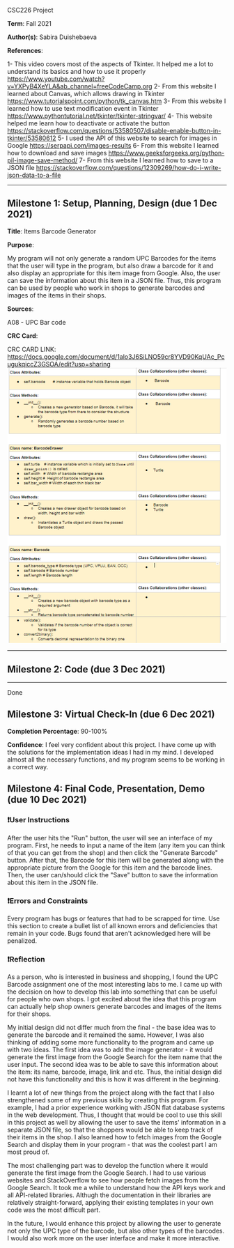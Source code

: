 CSC226 Project

**Term**: Fall 2021

️**Author(s)**: Sabira Duishebaeva



**References**: 

1- This video covers most of the aspects of Tkinter. It helped me a lot to understand its basics and how to use it properly https://www.youtube.com/watch?v=YXPyB4XeYLA&ab_channel=freeCodeCamp.org
2- From this website I learned about Canvas, which allows drawing in Tkinter https://www.tutorialspoint.com/python/tk_canvas.htm
3-  From this website I learned how to use text modification event in Tkinter https://www.pythontutorial.net/tkinter/tkinter-stringvar/
4- This website helped me learn how to deactivate or activate the button https://stackoverflow.com/questions/53580507/disable-enable-button-in-tkinter/53580612
5- I used the API of this website to search for images in Google https://serpapi.com/images-results
6- From this website I learned how to download and save images https://www.geeksforgeeks.org/python-pil-image-save-method/
7- From this website I learned how to save to a JSON file https://stackoverflow.com/questions/12309269/how-do-i-write-json-data-to-a-file

---

## Milestone 1: Setup, Planning, Design (due 1 Dec 2021)

**Title**: Items Barcode Generator

**Purpose**: 

My program will not only generate a random UPC Barcodes for the items that the user will type in the program, 
but also draw a barcode for it and also display an appropriate for this item image from Google. 
Also, the user can save the information about this item in a JSON file. Thus, this program can be used by people who work in shops
to generate barcodes and images of the items in their shops. 

**Sources**: 

A08 - UPC Bar code

**CRC Card**: 

CRC CARD LINK: https://docs.google.com/document/d/1alo3J6SiLNO59cr8YVD90KqUAc_PcugukqiccZ3GSOA/edit?usp=sharing
![alt text](
image/SABIRA_CRC.PNG)


---

## Milestone 2: Code (due 3 Dec 2021)

---
Done

## Milestone 3: Virtual Check-In (due 6 Dec 2021)

**Completion Percentage**: 90-100%

**Confidence**: I feel very confident about this project. I have come up with the solutions for the implementation ideas I had in my mind. 
I developed almost all the necessary functions, and my program seems to be working in a correct way. 

## Milestone 4: Final Code, Presentation, Demo (due 10 Dec 2021)

### ❗User Instructions

After the user hits the "Run" button, the user will see an interface of my program.
First, he needs to input a name of the item (any item you can think of that you can get from the shop) and then click the "Generate Barcode" button.
After that, the Barcode for this item will be generated along with the appropriate picture from the Google for this item and the barcode lines. 
Then, the user can/should click the "Save" button to save the information about this item in the JSON file. 

### ❗Errors and Constraints
Every program has bugs or features that had to be scrapped for time. Use this section to create a bullet list of all known errors and deficiencies that remain in your code. Bugs found that aren't acknowledged here will be penalized.

### ❗Reflection

As a person, who is interested in business and shopping, I found the UPC Barcode assignment one of the most interesting labs to me.
  I came up with the decision on how to develop this lab into something that can be useful for people who own shops.
  I got excited about the idea that this program can actually help shop owners generate barcodes and images of the items for their shops.

  
My initial design did not differ much from the final - the base idea was to generate the barcode and it remained the same. However,
I was also thinking of adding some more functionality to the program and came up with two ideas.
The first idea was to add the image generator - it would generate the first image from the Google Search for the item name 
that the user input. The second idea was to be able to save this information about the item: its name, barcode, image, link and etc. Thus,
the initial design did not have this functionality and this is how it was different in the beginning. 

  
I learnt a lot of new things from the project along with the fact that I also strengthened some of my previous skills by creating this program.
For example, I had a prior experience working with JSON flat database systems in the web development. Thus, I thought that would be cool to use this skill in
this project as well by allowing the user to save the items' information in a separate JSON file, so that the
shoppers would be able to keep track of their items in the shop. I also
learned how to fetch images from the Google Search and display them in 
your program - that was the coolest part I am most proud of.
  
The most challenging part was to develop the function where it would generate 
the first image from the Google Search. I had to use various websites and StackOverflow
to see how people fetch images from the Google Search. It took me a while
to understand how the API keys work and all API-related libraries.
Althugh the documentation in their libraries are  relatively straight-forward,
applying their existing templates in your own code was the most difficult part. 

In the future, I would enhance this project by allowing the user to generate 
  not only the UPC type of the barcode, but also other types of the barcodes. 
  I would also work more on the user interface and make it more interactive. 
  
